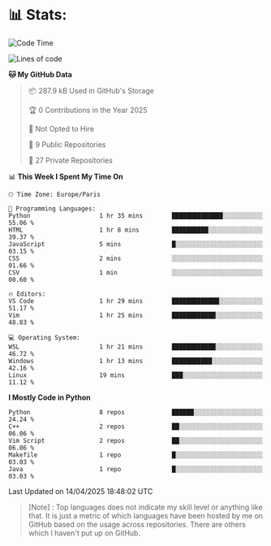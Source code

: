 

<h1>📊 Stats:</h1>

<!--START_SECTION:waka-->
![Code Time](http://img.shields.io/badge/Code%20Time-848%20hrs%2057%20mins-blue)

![Lines of code](https://img.shields.io/badge/From%20Hello%20World%20I%27ve%20Written-6.6%20million%20lines%20of%20code-blue)

**🐱 My GitHub Data** 

> 📦 287.9 kB Used in GitHub's Storage 
 > 
> 🏆 0 Contributions in the Year 2025
 > 
> 🚫 Not Opted to Hire
 > 
> 📜 9 Public Repositories 
 > 
> 🔑 27 Private Repositories 
 > 
📊 **This Week I Spent My Time On** 

```text
🕑︎ Time Zone: Europe/Paris

💬 Programming Languages: 
Python                   1 hr 35 mins        ██████████████░░░░░░░░░░░   55.06 % 
HTML                     1 hr 8 mins         ██████████░░░░░░░░░░░░░░░   39.37 % 
JavaScript               5 mins              █░░░░░░░░░░░░░░░░░░░░░░░░   03.15 % 
CSS                      2 mins              ░░░░░░░░░░░░░░░░░░░░░░░░░   01.66 % 
CSV                      1 min               ░░░░░░░░░░░░░░░░░░░░░░░░░   00.60 % 

🔥 Editors: 
VS Code                  1 hr 29 mins        █████████████░░░░░░░░░░░░   51.17 % 
Vim                      1 hr 25 mins        ████████████░░░░░░░░░░░░░   48.83 % 

💻 Operating System: 
WSL                      1 hr 21 mins        ████████████░░░░░░░░░░░░░   46.72 % 
Windows                  1 hr 13 mins        ███████████░░░░░░░░░░░░░░   42.16 % 
Linux                    19 mins             ███░░░░░░░░░░░░░░░░░░░░░░   11.12 % 
```

**I Mostly Code in Python** 

```text
Python                   8 repos             ██████░░░░░░░░░░░░░░░░░░░   24.24 % 
C++                      2 repos             ██░░░░░░░░░░░░░░░░░░░░░░░   06.06 % 
Vim Script               2 repos             ██░░░░░░░░░░░░░░░░░░░░░░░   06.06 % 
Makefile                 1 repo              █░░░░░░░░░░░░░░░░░░░░░░░░   03.03 % 
Java                     1 repo              █░░░░░░░░░░░░░░░░░░░░░░░░   03.03 % 
```




 Last Updated on 14/04/2025 18:48:02 UTC
<!--END_SECTION:waka-->

 > [Note] : Top languages does not indicate my skill level or anything like that. It is just a metric of which languages have been hosted by me on GitHub based on the usage across repositories. There are others which I haven't put up on GitHub.</span>
